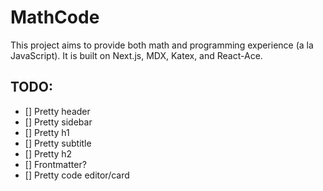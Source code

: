 # MathCode

This project aims to provide both math and programming experience (a la JavaScript). It is built on Next.js, MDX, Katex, and React-Ace.

## TODO:

- [] Pretty header
- [] Pretty sidebar
- [] Pretty h1
- [] Pretty subtitle
- [] Pretty h2
- [] Frontmatter?
- [] Pretty code editor/card
